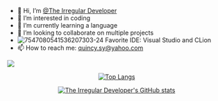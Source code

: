 - 👋 Hi, I’m <a href = "https://github.com/The-Irregular-Developer">@The Irregular Developer</a>
- 👀 I’m interested in coding
- 🌱 I’m currently learning a language
- 💞️ I’m looking to collaborate on multiple projects
- ![7547080541536207303-24](https://user-images.githubusercontent.com/82714219/115122491-22032e80-9f86-11eb-8c40-67d247574afc.png) Favorite IDE: Visual Studio and CLion
- 📫 How to reach me: quincy.sy@yahoo.com

![](https://komarev.com/ghpvc/?username=The-Irregular-Developer&color=228B22)

<div align="center">
     <tr>
       <td align="center" style="padding=0;width=50%;">
             
[![Top Langs](https://github-readme-stats.vercel.app/api/top-langs/?username=The-Irregular-Developer)](https://github.com/The-Irregular-Developer)
            
[![The Irregular Developer's GitHub stats](https://github-readme-stats.vercel.app/api?username=The-Irregular-Developer)](https://github.com/The-Irregular-Developer)
          </td>

<!---
The-Irregular-Developer/The-Irregular-Developer is a ✨ special ✨ repository because its `README.md` (this file) appears on your GitHub profile.
You can click the Preview link to take a look at your changes.
--->
